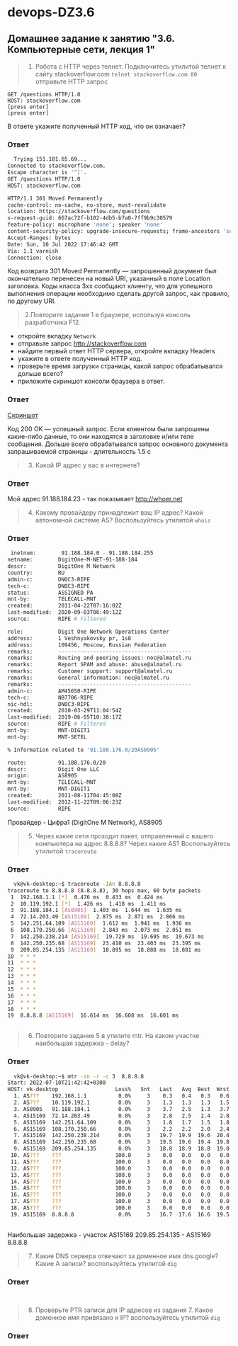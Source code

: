 # devops-DZ3.6
## Домашнее задание к занятию "3.6. Компьютерные сети, лекция 1"
>1.  Работа c HTTP через телнет.
   Подключитесь утилитой телнет к сайту stackoverflow.com ```telnet stackoverflow.com 80 ```
   отправьте HTTP запрос
```
GET /questions HTTP/1.0
HOST: stackoverflow.com
[press enter]
[press enter]
```
В ответе укажите полученный HTTP код, что он означает?
### Ответ ###     
```bash
  Trying 151.101.65.69...
Connected to stackoverflow.com.
Escape character is '^]'.
GET /questions HTTP/1.0
HOST: stackoverflow.com

HTTP/1.1 301 Moved Permanently
cache-control: no-cache, no-store, must-revalidate
location: https://stackoverflow.com/questions
x-request-guid: 667ac72f-b102-4db5-b7a0-7ff9b9c30579
feature-policy: microphone 'none'; speaker 'none'
content-security-policy: upgrade-insecure-requests; frame-ancestors 'self' https://stackexchange.com
Accept-Ranges: bytes
Date: Sun, 10 Jul 2022 17:46:42 GMT
Via: 1.1 varnish
Connection: close
 ```
 Код возврата 301 Moved Permanently — запрошенный документ был окончательно перенесен на новый URI, указанный в поле Location заголовка. 
 Коды  класса 3хх сообщают клиенту, что для успешного выполнения операции необходимо сделать другой запрос, как правило, по другому URI. 
>2.Повторите задание 1 в браузере, используя консоль разработчика F12.

- откройте вкладку `Network`
- отправьте запрос http://stackoverflow.com
- найдите первый ответ HTTP сервера, откройте вкладку Headers
- укажите в ответе полученный HTTP код.
- проверьте время загрузки страницы, какой запрос обрабатывался дольше всего?
- приложите скриншот консоли браузера в ответ.

### Ответ ###     

[Скриншот](https://github.com/VovetZ/devops-DZ3.6/blob/39ef1d4ff347f355169b41ed5aed048d47431bb3/1.png)

Код 200 OK — успешный запрос. Если клиентом были запрошены какие-либо данные, то они находятся в заголовке и/или теле сообщения. 
Дольше всего обрабатывался запрос основного документа запрашиваемой страницы - длительность 1.5 с

>3. Какой IP адрес у вас в интернете?
### Ответ ###  
Мой адрес 91.188.184.23 - так показывает http://whoer.net

>4. Какому провайдеру принадлежит ваш IP адрес? Какой автономной системе AS? Воспользуйтесь утилитой `whois`
### Ответ ###     
```bash
 inetnum:        91.188.184.0 - 91.188.184.255
netname:        DigitOne-M-NET-91-188-184
descr:          DigitOne M Network
country:        RU
admin-c:        DNOC3-RIPE
tech-c:         DNOC3-RIPE
status:         ASSIGNED PA
mnt-by:         TELECALL-MNT
created:        2011-04-22T07:16:02Z
last-modified:  2020-09-03T06:49:12Z
source:         RIPE # Filtered

role:           Digit One Network Operations Center
address:        1 Veshnyakovsky pr, 1s8
address:        109456, Moscow, Russian Federation
remarks:        ------------------------------------------
remarks:        Routing and peering issues: noc@almatel.ru
remarks:        Report SPAM and abuse: abuse@almatel.ru
remarks:        Customer support: support@almatel.ru
remarks:        General information: noc@almatel.ru
remarks:        ------------------------------------------
admin-c:        AM45650-RIPE
tech-c:         NB7706-RIPE
nic-hdl:        DNOC3-RIPE
created:        2010-03-29T11:04:54Z
last-modified:  2019-06-05T10:38:17Z
source:         RIPE # Filtered
mnt-by:         MNT-DIGIT1
mnt-by:         MNT-SETEL

% Information related to '91.188.176.0/20AS8905'

route:          91.188.176.0/20
descr:          Digit One LLC
origin:         AS8905
mnt-by:         TELECALL-MNT
mnt-by:         MNT-DIGIT1
created:        2011-08-11T04:45:08Z
last-modified:  2012-11-22T09:06:23Z
source:         RIPE

```

Провайдер - Цифра1 (DigitOne M Network), AS8905
 


>5. Через какие сети проходит пакет, отправленный с вашего компьютера на адрес 8.8.8.8? Через какие AS? Воспользуйтесь утилитой `traceroute`
### Ответ ###     
```bash
  vk@vk-desktop:~$ traceroute -IAn 8.8.8.8
traceroute to 8.8.8.8 (8.8.8.8), 30 hops max, 60 byte packets
 1  192.168.1.1 [*]  0.476 ms  0.433 ms  0.424 ms
 2  10.119.192.1 [*]  1.426 ms  1.418 ms  1.411 ms
 3  91.188.184.1 [AS8905]  1.403 ms  1.644 ms  1.635 ms
 4  72.14.203.49 [AS15169]  2.875 ms  2.871 ms  2.866 ms
 5  142.251.64.109 [AS15169]  1.612 ms  1.941 ms  1.936 ms
 6  108.170.250.66 [AS15169]  2.843 ms  2.073 ms  2.051 ms
 7  142.250.238.214 [AS15169]  19.729 ms  19.695 ms  19.673 ms
 8  142.250.235.68 [AS15169]  23.410 ms  23.403 ms  23.395 ms
 9  209.85.254.135 [AS15169]  18.895 ms  18.888 ms  18.881 ms
10  * * *
11  * * *
12  * * *
13  * * *
14  * * *
15  * * *
16  * * *
17  * * *
18  * * *
19  8.8.8.8 [AS15169]  16.614 ms  16.608 ms  16.601 ms
  
```
>6. Повторите задание 5 в утилите mtr. На каком участке наибольшая задержка - delay?
### Ответ ###     
```bash
  vk@vk-desktop:~$ mtr -zn -r -c 3  8.8.8.8
Start: 2022-07-10T21:42:42+0300
HOST: vk-desktop                  Loss%   Snt   Last   Avg  Best  Wrst StDev
  1. AS???    192.168.1.1          0.0%     3    0.3   0.4   0.3   0.6   0.1
  2. AS???    10.119.192.1         0.0%     3    1.3   1.3   1.3   1.5   0.1
  3. AS8905   91.188.184.1         0.0%     3    3.7   2.5   1.3   3.7   1.2
  4. AS15169  72.14.203.49         0.0%     3    2.8   2.5   2.4   2.8   0.3
  5. AS15169  142.251.64.109       0.0%     3    1.8   1.7   1.5   1.8   0.2
  6. AS15169  108.170.250.66       0.0%     3    2.2   2.2   2.0   2.4   0.2
  7. AS15169  142.250.238.214      0.0%     3   19.7  19.9  19.6  20.4   0.5
  8. AS15169  142.250.235.68       0.0%     3   19.5  19.6  19.4  19.8   0.2
  9. AS15169  209.85.254.135       0.0%     3   18.8  18.9  18.8  19.0   0.1
 10. AS???    ???                 100.0     3    0.0   0.0   0.0   0.0   0.0
 11. AS???    ???                 100.0     3    0.0   0.0   0.0   0.0   0.0
 12. AS???    ???                 100.0     3    0.0   0.0   0.0   0.0   0.0
 13. AS???    ???                 100.0     3    0.0   0.0   0.0   0.0   0.0
 14. AS???    ???                 100.0     3    0.0   0.0   0.0   0.0   0.0
 15. AS???    ???                 100.0     3    0.0   0.0   0.0   0.0   0.0
 16. AS???    ???                 100.0     3    0.0   0.0   0.0   0.0   0.0
 17. AS???    ???                 100.0     3    0.0   0.0   0.0   0.0   0.0
 18. AS???    ???                 100.0     3    0.0   0.0   0.0   0.0   0.0
 19. AS15169  8.8.8.8              0.0%     3   16.7  17.6  16.6  19.5   1.7
  
```

Наибольшая задержка - участок AS15169  209.85.254.135 - AS15169  8.8.8.8        

>7. Какие DNS сервера отвечают за доменное имя dns.google? Какие A записи? воспользуйтесь утилитой `dig`
### Ответ ###     
```bash
    
```
>8. Проверьте PTR записи для IP адресов из задания 7. Какое доменное имя привязано к IP? воспользуйтесь утилитой `dig`
### Ответ ###     
```bash
    
```
